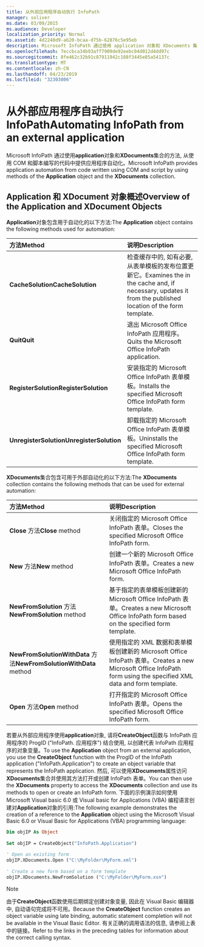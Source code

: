 ```yaml
---
title: 从外部应用程序自动执行 InfoPath
manager: soliver
ms.date: 03/09/2015
ms.audience: Developer
localization_priority: Normal
ms.assetid: 4d2248d9-ab20-bcaa-d75b-62876c5e95eb
description: Microsoft InfoPath 通过使用 application 对象和 XDocuments 集合的方法, 从使用 COM 和脚本编写的代码中提供应用程序自动化。
ms.openlocfilehash: 7eccbca34b93aff7909de92eebc04d012d4dd97c
ms.sourcegitcommit: 8fe462c32b91c87911942c188f3445e85a54137c
ms.translationtype: MT
ms.contentlocale: zh-CN
ms.lasthandoff: 04/23/2019
ms.locfileid: "32303806"
---
```

# <a name="automating-infopath-from-an-external-application"></a><span data-ttu-id="5118d-103">从外部应用程序自动执行 InfoPath</span><span class="sxs-lookup"><span data-stu-id="5118d-103">Automating InfoPath from an external application</span></span>

<span data-ttu-id="5118d-104">Microsoft InfoPath 通过使用**application**对象和**XDocuments**集合的方法, 从使用 COM 和脚本编写的代码中提供应用程序自动化。</span><span class="sxs-lookup"><span data-stu-id="5118d-104">Microsoft InfoPath provides application automation from code written using COM and script by using methods of the **Application** object and the **XDocuments** collection.</span></span> 
  
## <a name="overview-of-the-application-and-xdocument-objects"></a><span data-ttu-id="5118d-105">Application 和 XDocument 对象概述</span><span class="sxs-lookup"><span data-stu-id="5118d-105">Overview of the Application and XDocument Objects</span></span>

<span data-ttu-id="5118d-106">**Application**对象包含用于自动化的以下方法:</span><span class="sxs-lookup"><span data-stu-id="5118d-106">The **Application** object contains the following methods used for automation:</span></span> 
  
|<span data-ttu-id="5118d-107">**方法**</span><span class="sxs-lookup"><span data-stu-id="5118d-107">**Method**</span></span>|<span data-ttu-id="5118d-108">**说明**</span><span class="sxs-lookup"><span data-stu-id="5118d-108">**Description**</span></span>|
|:-----|:-----|
|<span data-ttu-id="5118d-109">**CacheSolution**</span><span class="sxs-lookup"><span data-stu-id="5118d-109">**CacheSolution**</span></span> <br/> |<span data-ttu-id="5118d-110">检查缓存中的, 如有必要, 从表单模板的发布位置更新它。</span><span class="sxs-lookup"><span data-stu-id="5118d-110">Examines the in the cache and, if necessary, updates it from the published location of the form template.</span></span>  <br/> |
|<span data-ttu-id="5118d-111">**Quit**</span><span class="sxs-lookup"><span data-stu-id="5118d-111">**Quit**</span></span> <br/> |<span data-ttu-id="5118d-112">退出 Microsoft Office InfoPath 应用程序。</span><span class="sxs-lookup"><span data-stu-id="5118d-112">Quits the Microsoft Office InfoPath application.</span></span>  <br/> |
|<span data-ttu-id="5118d-113">**RegisterSolution**</span><span class="sxs-lookup"><span data-stu-id="5118d-113">**RegisterSolution**</span></span> <br/> |<span data-ttu-id="5118d-114">安装指定的 Microsoft Office InfoPath 表单模板。</span><span class="sxs-lookup"><span data-stu-id="5118d-114">Installs the specified Microsoft Office InfoPath form template.</span></span>  <br/> |
|<span data-ttu-id="5118d-115">**UnregisterSolution**</span><span class="sxs-lookup"><span data-stu-id="5118d-115">**UnregisterSolution**</span></span> <br/> |<span data-ttu-id="5118d-116">卸载指定的 Microsoft Office InfoPath 表单模板。</span><span class="sxs-lookup"><span data-stu-id="5118d-116">Uninstalls the specified Microsoft Office InfoPath form template.</span></span>  <br/> |
   
<span data-ttu-id="5118d-117">**XDocuments**集合包含可用于外部自动化的以下方法:</span><span class="sxs-lookup"><span data-stu-id="5118d-117">The **XDocuments** collection contains the following methods that can be used for external automation:</span></span> 
  
|<span data-ttu-id="5118d-118">**方法**</span><span class="sxs-lookup"><span data-stu-id="5118d-118">**Method**</span></span>|<span data-ttu-id="5118d-119">**说明**</span><span class="sxs-lookup"><span data-stu-id="5118d-119">**Description**</span></span>|
|:-----|:-----|
|<span data-ttu-id="5118d-120">**Close** 方法</span><span class="sxs-lookup"><span data-stu-id="5118d-120">**Close** method</span></span>  <br/> |<span data-ttu-id="5118d-121">关闭指定的 Microsoft Office InfoPath 表单。</span><span class="sxs-lookup"><span data-stu-id="5118d-121">Closes the specified Microsoft Office InfoPath form.</span></span>  <br/> |
|<span data-ttu-id="5118d-122">**New** 方法</span><span class="sxs-lookup"><span data-stu-id="5118d-122">**New** method</span></span>  <br/> |<span data-ttu-id="5118d-123">创建一个新的 Microsoft Office InfoPath 表单。</span><span class="sxs-lookup"><span data-stu-id="5118d-123">Creates a new Microsoft Office InfoPath form.</span></span>  <br/> |
|<span data-ttu-id="5118d-124">**NewFromSolution** 方法</span><span class="sxs-lookup"><span data-stu-id="5118d-124">**NewFromSolution** method</span></span>  <br/> |<span data-ttu-id="5118d-125">基于指定的表单模板创建新的 Microsoft Office InfoPath 表单。</span><span class="sxs-lookup"><span data-stu-id="5118d-125">Creates a new Microsoft Office InfoPath form based on the specified form template.</span></span>  <br/> |
|<span data-ttu-id="5118d-126">**NewFromSolutionWithData** 方法</span><span class="sxs-lookup"><span data-stu-id="5118d-126">**NewFromSolutionWithData** method</span></span>  <br/> |<span data-ttu-id="5118d-127">使用指定的 XML 数据和表单模板创建新的 Microsoft Office InfoPath 表单。</span><span class="sxs-lookup"><span data-stu-id="5118d-127">Creates a new Microsoft Office InfoPath form using the specified XML data and form template.</span></span>  <br/> |
|<span data-ttu-id="5118d-128">**Open** 方法</span><span class="sxs-lookup"><span data-stu-id="5118d-128">**Open** method</span></span>  <br/> |<span data-ttu-id="5118d-129">打开指定的 Microsoft Office InfoPath 表单。</span><span class="sxs-lookup"><span data-stu-id="5118d-129">Opens the specified Microsoft Office InfoPath form.</span></span>  <br/> |
   
<span data-ttu-id="5118d-130">若要从外部应用程序使用**application**对象, 请将**CreateObject**函数与 InfoPath 应用程序的 ProgID ("InfoPath. 应用程序") 结合使用, 以创建代表 InfoPath 应用程序的对象变量。</span><span class="sxs-lookup"><span data-stu-id="5118d-130">To use the **Application** object from an external application, you use the **CreateObject** function with the ProgID of the InfoPath application ("InfoPath.Application") to create an object variable that represents the InfoPath application.</span></span> <span data-ttu-id="5118d-131">然后, 可以使用**XDocuments**属性访问**XDocuments**集合并使用其方法打开或创建 InfoPath 表单。</span><span class="sxs-lookup"><span data-stu-id="5118d-131">You can then use the **XDocuments** property to access the **XDocuments** collection and use its methods to open or create an InfoPath form.</span></span> <span data-ttu-id="5118d-132">下面的示例演示如何使用 Microsoft Visual basic 6.0 或 Visual basic for Applications (VBA) 编程语言创建对**Application**对象的引用:</span><span class="sxs-lookup"><span data-stu-id="5118d-132">The following example demonstrates the creation of a reference to the **Application** object using the Microsoft Visual Basic 6.0 or Visual Basic for Applications (VBA) programming language:</span></span> 
  
```vb
Dim objIP As Object 
 
Set objIP = CreateObject("InfoPath.Application") 
 
' Open an existing form 
objIP.XDocuments.Open ("C:\MyFolder\MyForm.xml") 
 
' Create a new form based on a form template 
objIP.XDocuments.NewFromSolution ("C:\MyFolder\MyForm.xsn") 

```

> [!NOTE]
> <span data-ttu-id="5118d-133">由于**CreateObject**函数使用后期绑定创建对象变量, 因此在 Visual Basic 编辑器中, 自动语句完成将不可用。</span><span class="sxs-lookup"><span data-stu-id="5118d-133">Because the **CreateObject** function creates an object variable using late binding, automatic statement completion will not be available in the Visual Basic Editor.</span></span> <span data-ttu-id="5118d-134">有关正确的调用语法的信息, 请参阅上表中的链接。</span><span class="sxs-lookup"><span data-stu-id="5118d-134">Refer to the links in the preceding tables for information about the correct calling syntax.</span></span> 
  

